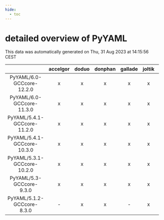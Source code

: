 ```yaml
---
hide:
  - toc
---
```


detailed overview of PyYAML
===========================


This data was automatically generated on Thu, 31 Aug 2023 at 14:15:56 CEST  

| |accelgor|doduo|donphan|gallade|joltik|skitty|swalot|victini|
| :---: | :---: | :---: | :---: | :---: | :---: | :---: | :---: | :---: |
|PyYAML/6.0-GCCcore-12.2.0|x|x|x|x|x|x|x|x|
|PyYAML/6.0-GCCcore-11.3.0|x|x|x|x|x|x|x|x|
|PyYAML/5.4.1-GCCcore-11.2.0|x|x|x|x|x|x|x|x|
|PyYAML/5.4.1-GCCcore-10.3.0|x|x|x|x|x|x|x|x|
|PyYAML/5.3.1-GCCcore-10.2.0|x|x|x|x|x|x|x|x|
|PyYAML/5.3-GCCcore-9.3.0|x|x|x|x|x|x|x|x|
|PyYAML/5.1.2-GCCcore-8.3.0|-|x|x|-|x|x|x|x|
